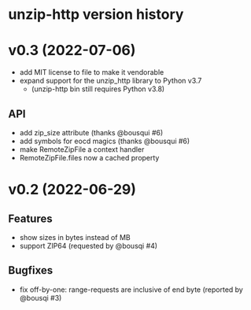# unzip-http version history

# v0.3 (2022-07-06)

* add MIT license to file to make it vendorable
* expand support for the unzip_http library to Python v3.7
    - (unzip-http bin still requires Python v3.8)

## API

* add zip_size attribute (thanks @bousqui #6)
* add symbols for eocd magics (thanks @bousqui #6)
* make RemoteZipFile a context handler
* RemoteZipFile.files now a cached property

# v0.2 (2022-06-29)

## Features

- show sizes in bytes instead of MB
- support ZIP64 (requested by @bousqi #4)

## Bugfixes

- fix off-by-one: range-requests are inclusive of end byte (reported by @bousqi #3)
